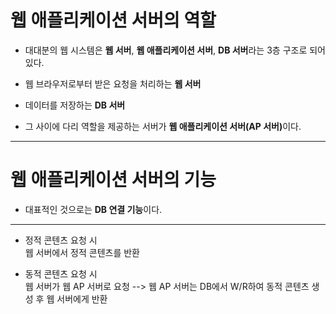 
# 웹 애플리케이션 서버의 역할

* 대대분의 웹 시스템은 <b>웹 서버</b>, <b>웹 애플리케이션 서버</b>, <b>DB 서버</b>라는 3층 구조로 되어 있다.

* 웹 브라우저로부터 받은 요청을 처리하는 <b>웹 서버</b>

* 데이터를 저장하는 <b>DB 서버</b>

* 그 사이에 다리 역할을 제공하는 서버가 <b>웹 애플리케이션 서버(AP 서버)</b>이다.

---

# 웹 애플리케이션 서버의 기능

* 대표적인 것으로는 <b>DB 연결 기능</b>이다.

---

* 정적 콘텐츠 요청 시 <br> 웹 서버에서 정적 콘텐츠를 반환

* 동적 콘텐츠 요청 시 <br> 웹 서버가 웹 AP 서버로 요청 --> 웹 AP 서버는 DB에서 W/R하여 동적 콘텐츠 생성 후 웹 서버에게 반환
